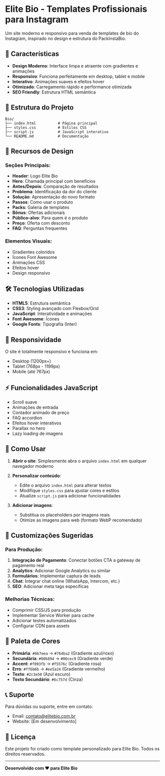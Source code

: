 # Elite Bio - Templates Profissionais para Instagram

Um site moderno e responsivo para venda de templates de bio do Instagram, inspirado no design e estrutura do PackInstaBio.

## 🚀 Características

- **Design Moderno**: Interface limpa e atraente com gradientes e animações
- **Responsivo**: Funciona perfeitamente em desktop, tablet e mobile
- **Interativo**: Animações suaves e efeitos hover
- **Otimizado**: Carregamento rápido e performance otimizada
- **SEO Friendly**: Estrutura HTML semântica

## 📁 Estrutura do Projeto

```
Bio/
├── index.html          # Página principal
├── styles.css          # Estilos CSS
├── script.js           # JavaScript interativo
└── README.md           # Documentação
```

## 🎨 Recursos de Design

### Seções Principais:
- **Header**: Logo Elite Bio
- **Hero**: Chamada principal com benefícios
- **Antes/Depois**: Comparação de resultados
- **Problema**: Identificação da dor do cliente
- **Solução**: Apresentação do novo formato
- **Passos**: Como usar o produto
- **Packs**: Galeria de templates
- **Bônus**: Ofertas adicionais
- **Público-alvo**: Para quem é o produto
- **Preço**: Oferta com desconto
- **FAQ**: Perguntas frequentes

### Elementos Visuais:
- Gradientes coloridos
- Ícones Font Awesome
- Animações CSS
- Efeitos hover
- Design responsivo

## 🛠️ Tecnologias Utilizadas

- **HTML5**: Estrutura semântica
- **CSS3**: Styling avançado com Flexbox/Grid
- **JavaScript**: Interatividade e animações
- **Font Awesome**: Ícones
- **Google Fonts**: Tipografia (Inter)

## 📱 Responsividade

O site é totalmente responsivo e funciona em:
- Desktop (1200px+)
- Tablet (768px - 1199px)
- Mobile (até 767px)

## ⚡ Funcionalidades JavaScript

- Scroll suave
- Animações de entrada
- Contador animado de preço
- FAQ accordion
- Efeitos hover interativos
- Parallax no hero
- Lazy loading de imagens

## 🚀 Como Usar

1. **Abrir o site**: Simplesmente abra o arquivo `index.html` em qualquer navegador moderno

2. **Personalizar conteúdo**: 
   - Edite o arquivo `index.html` para alterar textos
   - Modifique `styles.css` para ajustar cores e estilos
   - Atualize `script.js` para adicionar funcionalidades

3. **Adicionar imagens**:
   - Substitua os placeholders por imagens reais
   - Otimize as imagens para web (formato WebP recomendado)

## 🎯 Customizações Sugeridas

### Para Produção:
1. **Integração de Pagamento**: Conectar botões CTA a gateway de pagamento real
2. **Analytics**: Adicionar Google Analytics ou similar
3. **Formulários**: Implementar captura de leads
4. **Chat**: Integrar chat online (WhatsApp, Intercom, etc.)
5. **SEO**: Adicionar meta tags específicas

### Melhorias Técnicas:
- Comprimir CSS/JS para produção
- Implementar Service Worker para cache
- Adicionar testes automatizados
- Configurar CDN para assets

## 🎨 Paleta de Cores

- **Primária**: `#667eea` → `#764ba2` (Gradiente azul/roxo)
- **Secundária**: `#00b894` → `#00cec9` (Gradiente verde)
- **Accent**: `#f093fb` → `#f5576c` (Gradiente rosa)
- **Erro**: `#ff6b6b` → `#ee5a24` (Gradiente vermelho)
- **Texto**: `#2c3e50` (Azul escuro)
- **Texto Secundário**: `#6c757d` (Cinza)

## 📞 Suporte

Para dúvidas ou suporte, entre em contato:
- Email: contato@elitebio.com.br
- Website: [Em desenvolvimento]

## 📄 Licença

Este projeto foi criado como template personalizado para Elite Bio. Todos os direitos reservados.

---

**Desenvolvido com ❤️ para Elite Bio**

